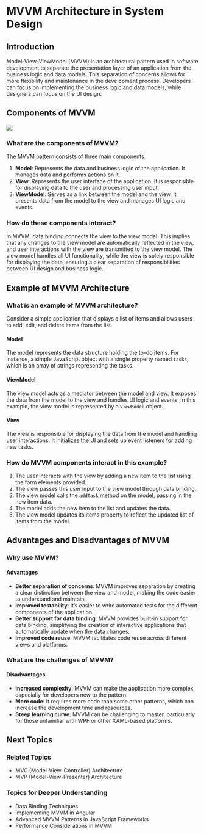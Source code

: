 # MVVM Architecture in System Design

## Introduction

Model-View-ViewModel (MVVM) is an architectural pattern used in software development to separate the presentation layer of an application from the business logic and data models. This separation of concerns allows for more flexibility and maintenance in the development process. Developers can focus on implementing the business logic and data models, while designers can focus on the UI design.

## Components of MVVM

[![](https://www.guru99.com/images/2/041720_1054_MVCvsMVVMKe2.png)](https://www.guru99.com/mvc-vs-mvvm.html)

### What are the components of MVVM?

The MVVM pattern consists of three main components:

1. **Model**: Represents the data and business logic of the application. It manages data and performs actions on it.
2. **View**: Represents the user interface of the application. It is responsible for displaying data to the user and processing user input.
3. **ViewModel**: Serves as a link between the model and the view. It presents data from the model to the view and manages UI logic and events.

### How do these components interact?

In MVVM, data binding connects the view to the view model. This implies that any changes to the view model are automatically reflected in the view, and user interactions with the view are transmitted to the view model. The view model handles all UI functionality, while the view is solely responsible for displaying the data, ensuring a clear separation of responsibilities between UI design and business logic.

## Example of MVVM Architecture

### What is an example of MVVM architecture?

Consider a simple application that displays a list of items and allows users to add, edit, and delete items from the list.

#### Model

The model represents the data structure holding the to-do items. For instance, a simple JavaScript object with a single property named `tasks`, which is an array of strings representing the tasks.

#### ViewModel

The view model acts as a mediator between the model and view. It exposes the data from the model to the view and handles UI logic and events. In this example, the view model is represented by a `ViewModel` object.

#### View

The view is responsible for displaying the data from the model and handling user interactions. It initializes the UI and sets up event listeners for adding new tasks.

### How do MVVM components interact in this example?

1. The user interacts with the view by adding a new item to the list using the form elements provided.
2. The view passes this user input to the view model through data binding.
3. The view model calls the `addTask` method on the model, passing in the new item data.
4. The model adds the new item to the list and updates the data.
5. The view model updates its items property to reflect the updated list of items from the model.

## Advantages and Disadvantages of MVVM

### Why use MVVM?

#### Advantages

- **Better separation of concerns**: MVVM improves separation by creating a clear distinction between the view and model, making the code easier to understand and maintain.
- **Improved testability**: It’s easier to write automated tests for the different components of the application.
- **Better support for data binding**: MVVM provides built-in support for data binding, simplifying the creation of interactive applications that automatically update when the data changes.
- **Improved code reuse**: MVVM facilitates code reuse across different views and platforms.

### What are the challenges of MVVM?

#### Disadvantages

- **Increased complexity**: MVVM can make the application more complex, especially for developers new to the pattern.
- **More code**: It requires more code than some other patterns, which can increase the development time and resources.
- **Steep learning curve**: MVVM can be challenging to master, particularly for those unfamiliar with WPF or other XAML-based platforms.

## Next Topics

### Related Topics

- MVC (Model-View-Controller) Architecture
- MVP (Model-View-Presenter) Architecture

### Topics for Deeper Understanding

- Data Binding Techniques
- Implementing MVVM in Angular
- Advanced MVVM Patterns in JavaScript Frameworks
- Performance Considerations in MVVM
